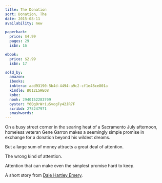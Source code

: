 ```yaml
---
title: The Donation
sort: Donation, The
date: 2015-08-11
availability: new

paperback:
  price: $4.99
  pages: 29
  isbn: 16

ebook:
  price: $2.99
  isbn: 17

sold_by:
  amazon:
  ibooks:
  inktera: aad93190-5b4d-4494-a9c2-cf1e48ce801a
  kindle: B012LSHEO8
  kobo:
  nook: 2940152283709
  oyster: Y6Qg9rWriuSvogFy42JR7F
  scribd: 275247971
  smashwords:
---
```


On a busy street corner in the searing heat of a Sacramento July afternoon,
homeless veteran Gene Garron
makes a seemingly simple promise
in exchange for a donation beyond his wildest dreams.

But a large sum of money attracts a great deal of attention.

The wrong kind of attention.

Attention that can make even the simplest promise hard to keep.

A short story
from [Dale Hartley Emery](http://dalehartleyemery.com).
